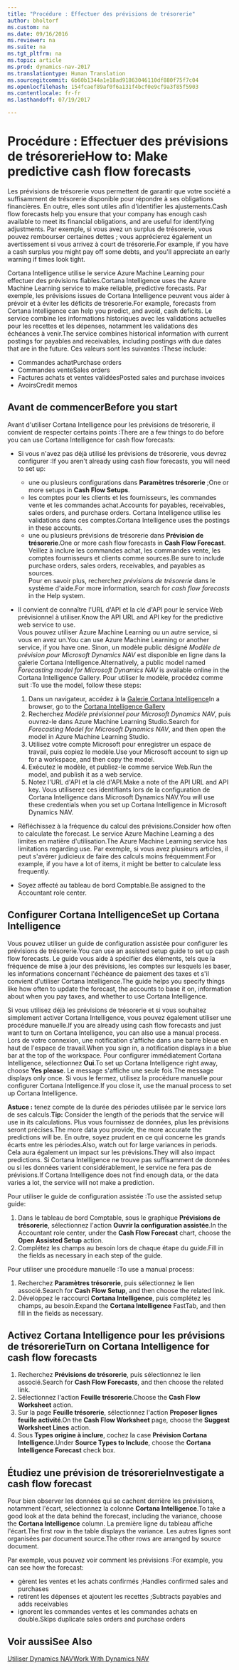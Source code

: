 ```yaml
---
title: "Procédure : Effectuer des prévisions de trésorerie"
author: bholtorf
ms.custom: na
ms.date: 09/16/2016
ms.reviewer: na
ms.suite: na
ms.tgt_pltfrm: na
ms.topic: article
ms.prod: dynamics-nav-2017
ms.translationtype: Human Translation
ms.sourcegitcommit: 6b60b1344a1e18ad91863046110df880f75f7c04
ms.openlocfilehash: 154fcaef89af0f6a131f4bcf0e9cf9a3f85f5903
ms.contentlocale: fr-fr
ms.lasthandoff: 07/19/2017

---
```


# <a name="how-to-make-predictive-cash-flow-forecasts"></a><span data-ttu-id="64a1e-102">Procédure : Effectuer des prévisions de trésorerie</span><span class="sxs-lookup"><span data-stu-id="64a1e-102">How to: Make predictive cash flow forecasts</span></span>
<span data-ttu-id="64a1e-103">Les prévisions de trésorerie vous permettent de garantir que votre société a suffisamment de trésorerie disponible pour répondre à ses obligations financières. En outre, elles sont utiles afin d'identifier les ajustements.</span><span class="sxs-lookup"><span data-stu-id="64a1e-103">Cash flow forecasts help you ensure that your company has enough cash available to meet its financial obligations, and are useful for identifying adjustments.</span></span> <span data-ttu-id="64a1e-104">Par exemple, si vous avez un surplus de trésorerie, vous pouvez rembourser certaines dettes ; vous apprécierez également un avertissement si vous arrivez à court de trésorerie.</span><span class="sxs-lookup"><span data-stu-id="64a1e-104">For example, if you have a cash surplus you might pay off some debts, and you'll appreciate an early warning if times look tight.</span></span> 

<span data-ttu-id="64a1e-105">Cortana Intelligence utilise le service Azure Machine Learning pour effectuer des prévisions fiables.</span><span class="sxs-lookup"><span data-stu-id="64a1e-105">Cortana Intelligence uses the Azure Machine Learning service to make reliable, predictive forecasts.</span></span> <span data-ttu-id="64a1e-106">Par exemple, les prévisions issues de Cortana Intelligence peuvent vous aider à prévoir et à éviter les déficits de trésorerie.</span><span class="sxs-lookup"><span data-stu-id="64a1e-106">For example, forecasts from Cortana Intelligence can help you predict, and avoid, cash deficits.</span></span> <span data-ttu-id="64a1e-107">Le service combine les informations historiques avec les validations actuelles pour les recettes et les dépenses, notamment les validations des échéances à venir.</span><span class="sxs-lookup"><span data-stu-id="64a1e-107">The service combines historical information with current postings for payables and receivables, including postings with due dates that are in the future.</span></span> <span data-ttu-id="64a1e-108">Ces valeurs sont les suivantes :</span><span class="sxs-lookup"><span data-stu-id="64a1e-108">These include:</span></span>
* <span data-ttu-id="64a1e-109">Commandes achat</span><span class="sxs-lookup"><span data-stu-id="64a1e-109">Purchase orders</span></span>
* <span data-ttu-id="64a1e-110">Commandes vente</span><span class="sxs-lookup"><span data-stu-id="64a1e-110">Sales orders</span></span>
* <span data-ttu-id="64a1e-111">Factures achats et ventes validées</span><span class="sxs-lookup"><span data-stu-id="64a1e-111">Posted sales and purchase invoices</span></span>
* <span data-ttu-id="64a1e-112">Avoirs</span><span class="sxs-lookup"><span data-stu-id="64a1e-112">Credit memos</span></span>

## <a name="before-you-start"></a><span data-ttu-id="64a1e-113">Avant de commencer</span><span class="sxs-lookup"><span data-stu-id="64a1e-113">Before you start</span></span>  
<span data-ttu-id="64a1e-114">Avant d'utiliser Cortana Intelligence pour les prévisions de trésorerie, il convient de respecter certains points :</span><span class="sxs-lookup"><span data-stu-id="64a1e-114">There are a few things to do before you can use Cortana Intelligence for cash flow forecasts:</span></span> 
* <span data-ttu-id="64a1e-115">Si vous n'avez pas déjà utilisé les prévisions de trésorerie, vous devrez configurer :</span><span class="sxs-lookup"><span data-stu-id="64a1e-115">If you aren't already using cash flow forecasts, you will need to set up:</span></span>
    * <span data-ttu-id="64a1e-116">une ou plusieurs configurations dans **Paramètres trésorerie** ;</span><span class="sxs-lookup"><span data-stu-id="64a1e-116">One or more setups in **Cash Flow Setups**.</span></span> 
    * <span data-ttu-id="64a1e-117">les comptes pour les clients et les fournisseurs, les commandes vente et les commandes achat.</span><span class="sxs-lookup"><span data-stu-id="64a1e-117">Accounts for payables, receivables, sales orders, and purchase orders.</span></span> <span data-ttu-id="64a1e-118">Cortana Intelligence utilise les validations dans ces comptes.</span><span class="sxs-lookup"><span data-stu-id="64a1e-118">Cortana Intelligence uses the postings in these accounts.</span></span>
    * <span data-ttu-id="64a1e-119">une ou plusieurs prévisions de trésorerie dans **Prévision de trésorerie**.</span><span class="sxs-lookup"><span data-stu-id="64a1e-119">One or more cash flow forecasts in **Cash Flow Forecast**.</span></span> <span data-ttu-id="64a1e-120">Veillez à inclure les commandes achat, les commandes vente, les comptes fournisseurs et clients comme sources.</span><span class="sxs-lookup"><span data-stu-id="64a1e-120">Be sure to include purchase orders, sales orders, receivables, and payables as sources.</span></span>  
    <span data-ttu-id="64a1e-121">Pour en savoir plus, recherchez _prévisions de trésorerie_ dans le système d'aide.</span><span class="sxs-lookup"><span data-stu-id="64a1e-121">For more information, search for _cash flow forecasts_ in the Help system.</span></span> 
* <span data-ttu-id="64a1e-122">Il convient de connaître l'URL d'API et la clé d'API pour le service Web prévisionnel à utiliser.</span><span class="sxs-lookup"><span data-stu-id="64a1e-122">Know the API URL and API key for the predictive web service to use.</span></span>  
    <span data-ttu-id="64a1e-123">Vous pouvez utiliser Azure Machine Learning ou un autre service, si vous en avez un.</span><span class="sxs-lookup"><span data-stu-id="64a1e-123">You can use Azure Machine Learning or another service, if you have one.</span></span> <span data-ttu-id="64a1e-124">Sinon, un modèle public désigné _Modèle de prévision pour Microsoft Dynamics NAV_ est disponible en ligne dans la galerie Cortana Intelligence.</span><span class="sxs-lookup"><span data-stu-id="64a1e-124">Alternatively, a public model named _Forecasting model for Microsoft Dynamics NAV_ is available online in the Cortana Intelligence Gallery.</span></span> <span data-ttu-id="64a1e-125">Pour utiliser le modèle, procédez comme suit :</span><span class="sxs-lookup"><span data-stu-id="64a1e-125">To use the model, follow these steps:</span></span>

    1. <span data-ttu-id="64a1e-126">Dans un navigateur, accédez à la [Galerie Cortana Intelligence](https://go.microsoft.com/fwlink/?linkid=828352)</span><span class="sxs-lookup"><span data-stu-id="64a1e-126">In a browser, go to the [Cortana Intelligence Gallery](https://go.microsoft.com/fwlink/?linkid=828352)</span></span>
    2. <span data-ttu-id="64a1e-127">Recherchez _Modèle prévisionnel pour Microsoft Dynamics NAV_, puis ouvrez-le dans Azure Machine Learning Studio.</span><span class="sxs-lookup"><span data-stu-id="64a1e-127">Search for _Forecasting Model for Microsoft Dynamics NAV_, and then open the model in Azure Machine Learning Studio.</span></span>
    3. <span data-ttu-id="64a1e-128">Utilisez votre compte Microsoft pour enregistrer un espace de travail, puis copiez le modèle.</span><span class="sxs-lookup"><span data-stu-id="64a1e-128">Use your Microsoft account to sign up for a workspace, and then copy the model.</span></span>
    4. <span data-ttu-id="64a1e-129">Exécutez le modèle, et publiez-le comme service Web.</span><span class="sxs-lookup"><span data-stu-id="64a1e-129">Run the model, and publish it as a web service.</span></span>
    5. <span data-ttu-id="64a1e-130">Notez l'URL d'API et la clé d'API.</span><span class="sxs-lookup"><span data-stu-id="64a1e-130">Make a note of the API URL and API key.</span></span> <span data-ttu-id="64a1e-131">Vous utiliserez ces identifiants lors de la configuration de Cortana Intelligence dans Microsoft Dynamics NAV.</span><span class="sxs-lookup"><span data-stu-id="64a1e-131">You will use these credentials when you set up Cortana Intelligence in Microsoft Dynamics NAV.</span></span>  

* <span data-ttu-id="64a1e-132">Réfléchissez à la fréquence du calcul des prévisions.</span><span class="sxs-lookup"><span data-stu-id="64a1e-132">Consider how often to calculate the forecast.</span></span> <span data-ttu-id="64a1e-133">Le service Azure Machine Learning a des limites en matière d'utilisation.</span><span class="sxs-lookup"><span data-stu-id="64a1e-133">The Azure Machine Learning service has limitations regarding use.</span></span> <span data-ttu-id="64a1e-134">Par exemple, si vous avez plusieurs articles, il peut s'avérer judicieux de faire des calculs moins fréquemment.</span><span class="sxs-lookup"><span data-stu-id="64a1e-134">For example, if you have a lot of items, it might be better to calculate less frequently.</span></span> 
* <span data-ttu-id="64a1e-135">Soyez affecté au tableau de bord Comptable.</span><span class="sxs-lookup"><span data-stu-id="64a1e-135">Be assigned to the Accountant role center.</span></span> 

## <a name="set-up-cortana-intelligence"></a><span data-ttu-id="64a1e-136">Configurer Cortana Intelligence</span><span class="sxs-lookup"><span data-stu-id="64a1e-136">Set up Cortana Intelligence</span></span>
<span data-ttu-id="64a1e-137">Vous pouvez utiliser un guide de configuration assistée pour configurer les prévisions de trésorerie.</span><span class="sxs-lookup"><span data-stu-id="64a1e-137">You can use an assisted setup guide to set up cash flow forecasts.</span></span> <span data-ttu-id="64a1e-138">Le guide vous aide à spécifier des éléments, tels que la fréquence de mise à jour des prévisions, les comptes sur lesquels les baser, les informations concernant l'échéance de paiement des taxes et s'il convient d'utiliser Cortana Intelligence.</span><span class="sxs-lookup"><span data-stu-id="64a1e-138">The guide helps you specify things like how often to update the forecast, the accounts to base it on, information about when you pay taxes, and whether to use Cortana Intelligence.</span></span>  

<span data-ttu-id="64a1e-139">Si vous utilisez déjà les prévisions de trésorerie et si vous souhaitez simplement activer Cortana Intelligence, vous pouvez également utiliser une procédure manuelle.</span><span class="sxs-lookup"><span data-stu-id="64a1e-139">If you are already using cash flow forecasts and just want to turn on Cortana Intelligence, you can also use a manual process.</span></span> <span data-ttu-id="64a1e-140">Lors de votre connexion, une notification s'affiche dans une barre bleue en haut de l'espace de travail.</span><span class="sxs-lookup"><span data-stu-id="64a1e-140">When you sign in, a notification displays in a blue bar at the top of the workspace.</span></span> <span data-ttu-id="64a1e-141">Pour configurer immédiatement Cortana Intelligence, sélectionnez **Oui**.</span><span class="sxs-lookup"><span data-stu-id="64a1e-141">To set up Cortana Intelligence right away, choose **Yes please**.</span></span> <span data-ttu-id="64a1e-142">Le message s'affiche une seule fois.</span><span class="sxs-lookup"><span data-stu-id="64a1e-142">The message displays only once.</span></span> <span data-ttu-id="64a1e-143">Si vous le fermez, utilisez la procédure manuelle pour configurer Cortana Intelligence.</span><span class="sxs-lookup"><span data-stu-id="64a1e-143">If you close it, use the manual process to set up Cortana Intelligence.</span></span>  

<span data-ttu-id="64a1e-144">**Astuce :** tenez compte de la durée des périodes utilisée par le service lors de ses calculs.</span><span class="sxs-lookup"><span data-stu-id="64a1e-144">**Tip:** Consider the length of the periods that the service will use in its calculations.</span></span> <span data-ttu-id="64a1e-145">Plus vous fournissez de données, plus les prévisions seront précises.</span><span class="sxs-lookup"><span data-stu-id="64a1e-145">The more data you provide, the more accurate the predictions will be.</span></span> <span data-ttu-id="64a1e-146">En outre, soyez prudent en ce qui concerne les grands écarts entre les périodes.</span><span class="sxs-lookup"><span data-stu-id="64a1e-146">Also, watch out for large variances in periods.</span></span> <span data-ttu-id="64a1e-147">Cela aura également un impact sur les prévisions.</span><span class="sxs-lookup"><span data-stu-id="64a1e-147">They will also impact predictions.</span></span> <span data-ttu-id="64a1e-148">Si Cortana Intelligence ne trouve pas suffisamment de données ou si les données varient considérablement, le service ne fera pas de prévisions.</span><span class="sxs-lookup"><span data-stu-id="64a1e-148">If Cortana Intelligence does not find enough data, or the data varies a lot, the service will not make a prediction.</span></span> 

<span data-ttu-id="64a1e-149">Pour utiliser le guide de configuration assistée :</span><span class="sxs-lookup"><span data-stu-id="64a1e-149">To use the assisted setup guide:</span></span>
1. <span data-ttu-id="64a1e-150">Dans le tableau de bord Comptable, sous le graphique **Prévisions de trésorerie**, sélectionnez l'action **Ouvrir la configuration assistée**.</span><span class="sxs-lookup"><span data-stu-id="64a1e-150">In the Accountant role center, under the **Cash Flow Forecast** chart, choose the **Open Assisted Setup** action.</span></span>
2. <span data-ttu-id="64a1e-151">Complétez les champs au besoin lors de chaque étape du guide.</span><span class="sxs-lookup"><span data-stu-id="64a1e-151">Fill in the fields as necessary in each step of the guide.</span></span>

<span data-ttu-id="64a1e-152">Pour utiliser une procédure manuelle :</span><span class="sxs-lookup"><span data-stu-id="64a1e-152">To use a manual process:</span></span>
1. <span data-ttu-id="64a1e-153">Recherchez **Paramètres trésorerie**, puis sélectionnez le lien associé.</span><span class="sxs-lookup"><span data-stu-id="64a1e-153">Search for **Cash Flow Setup**, and then choose the related link.</span></span>
2. <span data-ttu-id="64a1e-154">Développez le raccourci **Cortana Intelligence**, puis complétez les champs, au besoin.</span><span class="sxs-lookup"><span data-stu-id="64a1e-154">Expand the **Cortana Intelligence** FastTab, and then fill in the fields as necessary.</span></span>

## <a name="turn-on-cortana-intelligence-for-cash-flow-forecasts"></a><span data-ttu-id="64a1e-155">Activez Cortana Intelligence pour les prévisions de trésorerie</span><span class="sxs-lookup"><span data-stu-id="64a1e-155">Turn on Cortana Intelligence for cash flow forecasts</span></span>
1. <span data-ttu-id="64a1e-156">Recherchez **Prévisions de trésorerie**, puis sélectionnez le lien associé.</span><span class="sxs-lookup"><span data-stu-id="64a1e-156">Search for **Cash Flow Forecasts**, and then choose the related link.</span></span>
2. <span data-ttu-id="64a1e-157">Sélectionnez l'action **Feuille trésorerie**.</span><span class="sxs-lookup"><span data-stu-id="64a1e-157">Choose the **Cash Flow Worksheet** action.</span></span>
3. <span data-ttu-id="64a1e-158">Sur la page **Feuille trésorerie**, sélectionnez l'action **Proposer lignes feuille activité**.</span><span class="sxs-lookup"><span data-stu-id="64a1e-158">On the **Cash Flow Worksheet** page, choose the **Suggest Worksheet Lines** action.</span></span>  
4. <span data-ttu-id="64a1e-159">Sous **Types origine à inclure**, cochez la case **Prévision Cortana Intelligence**.</span><span class="sxs-lookup"><span data-stu-id="64a1e-159">Under **Source Types to Include**, choose the **Cortana Intelligence Forecast** check box.</span></span>

## <a name="investigate-a-cash-flow-forecast"></a><span data-ttu-id="64a1e-160">Étudiez une prévision de trésorerie</span><span class="sxs-lookup"><span data-stu-id="64a1e-160">Investigate a cash flow forecast</span></span>
<span data-ttu-id="64a1e-161">Pour bien observer les données qui se cachent derrière les prévisions, notamment l'écart, sélectionnez la colonne **Cortana Intelligence**.</span><span class="sxs-lookup"><span data-stu-id="64a1e-161">To take a good look at the data behind the forecast, including the variance, choose the **Cortana Intelligence** column.</span></span> <span data-ttu-id="64a1e-162">La première ligne du tableau affiche l'écart.</span><span class="sxs-lookup"><span data-stu-id="64a1e-162">The first row in the table displays the variance.</span></span> <span data-ttu-id="64a1e-163">Les autres lignes sont organisées par document source.</span><span class="sxs-lookup"><span data-stu-id="64a1e-163">The other rows are arranged by source document.</span></span>  

<span data-ttu-id="64a1e-164">Par exemple, vous pouvez voir comment les prévisions :</span><span class="sxs-lookup"><span data-stu-id="64a1e-164">For example, you can see how the forecast:</span></span>    
* <span data-ttu-id="64a1e-165">gèrent les ventes et les achats confirmés ;</span><span class="sxs-lookup"><span data-stu-id="64a1e-165">Handles confirmed sales and purchases</span></span> 
* <span data-ttu-id="64a1e-166">retirent les dépenses et ajoutent les recettes ;</span><span class="sxs-lookup"><span data-stu-id="64a1e-166">Subtracts payables and adds receivables</span></span>
* <span data-ttu-id="64a1e-167">ignorent les commandes ventes et les commandes achats en double.</span><span class="sxs-lookup"><span data-stu-id="64a1e-167">Skips duplicate sales orders and purchase orders</span></span>

## <a name="see-also"></a><span data-ttu-id="64a1e-168">Voir aussi</span><span class="sxs-lookup"><span data-stu-id="64a1e-168">See Also</span></span>  
[<span data-ttu-id="64a1e-169">Utiliser Dynamics NAV</span><span class="sxs-lookup"><span data-stu-id="64a1e-169">Work With Dynamics NAV</span></span>](ui-work-product.md)


